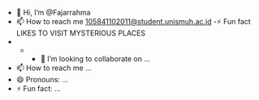 - 👋 Hi, I’m @Fajarrahma
- 📫 How to reach me 105841102011@student.unismuh.ac.id
-⚡ Fun fact LIKES TO VISIT MYSTERIOUS PLACES
- - - 💞️ I’m looking to collaborate on ...
- 📫 How to reach me ...
- 😄 Pronouns: ...
- ⚡ Fun fact: ...

<!---
Fajarrahma/Fajarrahma is a ✨ special ✨ repository because its `README.md` (this file) appears on your GitHub profile.
You can click the Preview link to take a look at your changes.
--->
